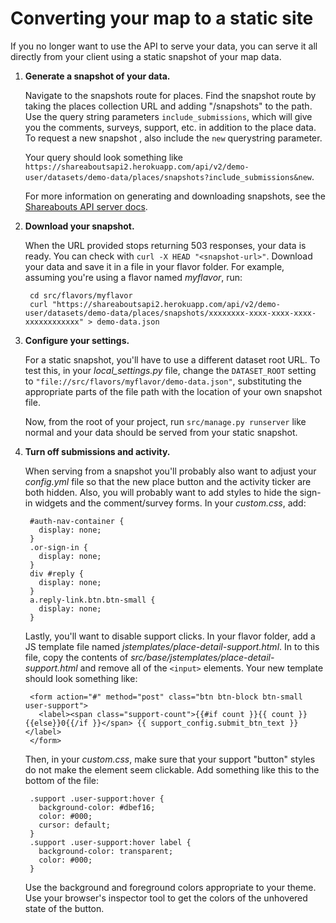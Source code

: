 Converting your map to a static site
====================================

If you no longer want to use the API to serve your data, you can serve it all
directly from your client using a static snapshot of your map data.

1. **Generate a snapshot of your data.**

   Navigate to the snapshots route for places. Find the snapshot route by taking
   the places collection URL and adding "/snapshots" to the path. Use the query
   string parameters `include_submissions`, which will give you the comments,
   surveys, support, etc. in addition to the place data. To request a new
   snapshot , also include the `new` querystring parameter.

   Your query should look something like `https://shareaboutsapi2.herokuapp.com/api/v2/demo-user/datasets/demo-data/places/snapshots?include_submissions&new`.

   For more information on generating and downloading snapshots, see the
   [Shareabouts API server docs](https://github.com/openplans/shareabouts-api/blob/master/doc/GETTING_YOUR_DATA.md).

2. **Download your snapshot.**

   When the URL provided stops returning 503 responses, your data is ready. You
   can check with `curl -X HEAD "<snapshot-url>"`. Download your data and save
   it in a file in your flavor folder. For example, assuming you're using a
   flavor named *myflavor*, run:

        cd src/flavors/myflavor
        curl "https://shareaboutsapi2.herokuapp.com/api/v2/demo-user/datasets/demo-data/places/snapshots/xxxxxxxx-xxxx-xxxx-xxxx-xxxxxxxxxxxx" > demo-data.json

3. **Configure your settings.**

   For a static snapshot, you'll have to use a different dataset root URL. To
   test this, in your *local_settings.py* file, change the `DATASET_ROOT`
   setting to `"file://src/flavors/myflavor/demo-data.json"`, substituting
   the appropriate parts of the file path with the location of your own snapshot
   file.

   Now, from the root of your project, run `src/manage.py runserver` like normal
   and your data should be served from your static snapshot.


4. **Turn off submissions and activity.**

   When serving from a snapshot you'll probably also want to adjust your
   *config.yml* file so that the new place button and the activity ticker are
   both hidden. Also, you will probably want to add styles to hide the sign-in
   widgets and the comment/survey forms. In your *custom.css*, add:

        #auth-nav-container {
          display: none;
        }
        .or-sign-in {
          display: none;
        }
        div #reply {
          display: none;
        }
        a.reply-link.btn.btn-small {
          display: none;
        }

   Lastly, you'll want to disable support clicks. In your flavor folder, add a
   JS template file named *jstemplates/place-detail-support.html*. In to this
   file, copy the contents of *src/base/jstemplates/place-detail-support.html*
   and remove all of the `<input>` elements. Your new template should look
   something like:

        <form action="#" method="post" class="btn btn-block btn-small user-support">
          <label><span class="support-count">{{#if count }}{{ count }}{{else}}0{{/if }}</span> {{ support_config.submit_btn_text }}</label>
        </form>

   Then, in your *custom.css*, make sure that your support "button" styles do
   not make the element seem clickable. Add something like this to the bottom of
   the file:

        .support .user-support:hover {
          background-color: #dbef16;
          color: #000;
          cursor: default;
        }
        .support .user-support:hover label {
          background-color: transparent;
          color: #000;
        }

   Use the background and foreground colors appropriate to your theme. Use your
   browser's inspector tool to get the colors of the unhovered state of the 
   button.
